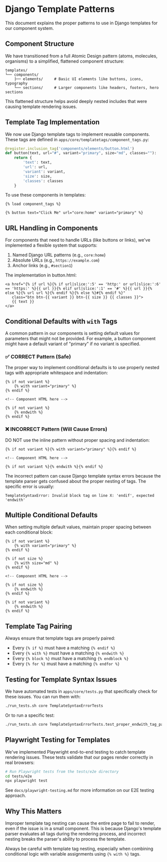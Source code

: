 # Django Template Patterns

This document explains the proper patterns to use in Django templates for our component system.

## Component Structure

We have transitioned from a full Atomic Design pattern (atoms, molecules, organisms) to a simplified, flattened component structure:

```
templates/
└── components/
    ├── elements/     # Basic UI elements like buttons, icons, typography
    └── sections/     # Larger components like headers, footers, hero sections
```

This flattened structure helps avoid deeply nested includes that were causing template rendering issues.

## Template Tag Implementation

We now use Django template tags to implement reusable components. These tags are defined in `apps/core/templatetags/component_tags.py`:

```python
@register.inclusion_tag('components/elements/button.html')
def button(text, url="#", variant="primary", size="md", classes=""):
    return {
        'text': text,
        'url': url,
        'variant': variant,
        'size': size,
        'classes': classes
    }
```

To use these components in templates:

```django
{% load component_tags %}

{% button text="Click Me" url="core:home" variant="primary" %}
```

## URL Handling in Components

For components that need to handle URLs (like buttons or links), we've implemented a flexible system that supports:

1. Named Django URL patterns (e.g., `core:home`)
2. Absolute URLs (e.g., `https://example.com`)
3. Anchor links (e.g., `#section1`)

The implementation in button.html:

```django
<a href="{% if url %}{% if url|slice:':5' == 'http:' or url|slice:':6' == 'https:' %}{{ url }}{% elif url|slice:':1' == '#' %}{{ url }}{% else %}{% url url %}{% endif %}{% else %}#{% endif %}" 
   class="btn btn-{{ variant }} btn-{{ size }} {{ classes }}">
   {{ text }}
</a>
```

## Conditional Defaults with `with` Tags

A common pattern in our components is setting default values for parameters that might not be provided. For example, a button component might have a default variant of "primary" if no variant is specified.

### ✅ CORRECT Pattern (Safe)

The proper way to implement conditional defaults is to use properly nested tags with appropriate whitespace and indentation:

```django
{% if not variant %}
    {% with variant="primary" %}
{% endif %}

<!-- Component HTML here -->

{% if not variant %}
    {% endwith %}
{% endif %}
```

### ❌ INCORRECT Pattern (Will Cause Errors)

DO NOT use the inline pattern without proper spacing and indentation:

```django
{% if not variant %}{% with variant="primary" %}{% endif %}

<!-- Component HTML here -->

{% if not variant %}{% endwith %}{% endif %}
```

The incorrect pattern can cause Django template syntax errors because the template parser gets confused about the proper nesting of tags. The specific error is usually:

```
TemplateSyntaxError: Invalid block tag on line X: 'endif', expected 'endwith'
```

## Multiple Conditional Defaults

When setting multiple default values, maintain proper spacing between each conditional block:

```django
{% if not variant %}
    {% with variant="primary" %}
{% endif %}

{% if not size %}
    {% with size="md" %}
{% endif %}

<!-- Component HTML here -->

{% if not size %}
    {% endwith %}
{% endif %}

{% if not variant %}
    {% endwith %}
{% endif %}
```

## Template Tag Pairing

Always ensure that template tags are properly paired:

- Every `{% if %}` must have a matching `{% endif %}`
- Every `{% with %}` must have a matching `{% endwith %}`
- Every `{% block %}` must have a matching `{% endblock %}`
- Every `{% for %}` must have a matching `{% endfor %}`

## Testing for Template Syntax Issues

We have automated tests in `apps/core/tests.py` that specifically check for these issues. You can run them with:

```bash
./run_tests.sh core TemplateSyntaxErrorTests
```

Or to run a specific test:

```bash
./run_tests.sh core TemplateSyntaxErrorTests.test_proper_endwith_tag_pairing
```

## Playwright Testing for Templates

We've implemented Playwright end-to-end testing to catch template rendering issues. These tests validate that our pages render correctly in real browsers:

```bash
# Run Playwright tests from the tests/e2e directory
cd tests/e2e
npx playwright test
```

See `docs/playwright-testing.md` for more information on our E2E testing approach.

## Why This Matters

Improper template tag nesting can cause the entire page to fail to render, even if the issue is in a small component. This is because Django's template parser evaluates all tags during the rendering process, and incorrect nesting breaks the parser's ability to process the template.

Always be careful with template tag nesting, especially when combining conditional logic with variable assignments using `{% with %}` tags.